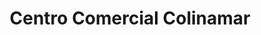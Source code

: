 ---
title: "Centro Comercial Colinamar"
url: /lecheria/centro-comercial-colinamar/
shop: Einkaufszentrum
---